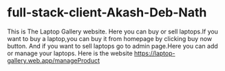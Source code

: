 # full-stack-client-Akash-Deb-Nath

This is The Laptop Gallery website.
Here you can buy or sell laptops.If you want to buy a laptop,you can buy it from homepage by clicking buy now button.
And if you want to sell laptops go to admin page.Here you can add or manage your laptops.
Here is the website https://laptop-gallery.web.app/manageProduct
